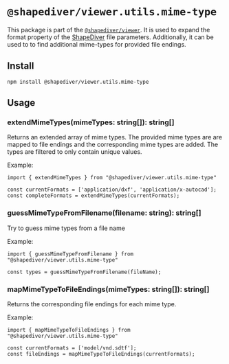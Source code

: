 # `@shapediver/viewer.utils.mime-type`

This package is part of the [`@shapediver/viewer`](https://www.npmjs.com/package/@shapediver/viewer).
It is used to expand the format property of the [ShapeDiver](www.shapediver.com) file parameters.
Additionally, it can be used to to find additional mime-types for provided file endings.


## Install
```
npm install @shapediver/viewer.utils.mime-type
```

## Usage

### extendMimeTypes(mimeTypes: string[]): string[]

Returns an extended array of mime types. The provided mime types are are mapped to file endings and the corresponding mime types are added. The types are filtered to only contain unique values.

Example:

```
import { extendMimeTypes } from "@shapediver/viewer.utils.mime-type"

const currentFormats = ['application/dxf', 'application/x-autocad'];
const completeFormats = extendMimeTypes(currentFormats);
```

### guessMimeTypeFromFilename(filename: string): string[]

Try to guess mime types from a file name

Example:

```
import { guessMimeTypeFromFilename } from "@shapediver/viewer.utils.mime-type"

const types = guessMimeTypeFromFilename(fileName);
```

### mapMimeTypeToFileEndings(mimeTypes: string[]): string[]

Returns the corresponding file endings for each mime type.

Example:

```
import { mapMimeTypeToFileEndings } from "@shapediver/viewer.utils.mime-type"

const currentFormats = ['model/vnd.sdtf'];
const fileEndings = mapMimeTypeToFileEndings(currentFormats);
```